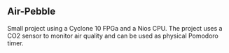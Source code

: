 ## Air-Pebble

Small project using a Cyclone 10 FPGa and a Nios CPU. The project uses a CO2 sensor to monitor air quality and can be used as physical Pomodoro timer.
